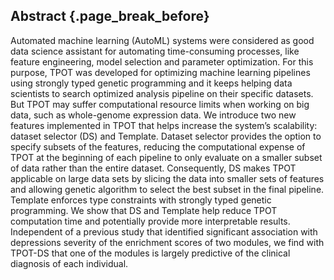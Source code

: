 ## Abstract {.page_break_before}

Automated machine learning (AutoML) systems were considered as good data science assistant for automating time-consuming processes, like feature engineering, model selection and parameter optimization. For this purpose, TPOT was developed for optimizing machine learning pipelines using strongly typed genetic programming and it keeps helping data scientists to search optimized analysis pipeline on their specific datasets. But TPOT may suffer computational resource limits when working on big data, such as whole-genome expression data. We introduce two new features implemented in TPOT that helps increase the system’s scalability: dataset selector (DS) and Template. Dataset selector provides the option to specify subsets of the features, reducing the computational expense of TPOT at the beginning of each pipeline to only evaluate on a smaller subset of data rather than the entire dataset. 
Consequently, DS makes TPOT applicable on large data sets by slicing the data into smaller sets of features and allowing genetic algorithm to select the best subset in the final pipeline.
Template enforces type constraints with strongly typed genetic programming.
We show that DS and Template help reduce TPOT computation time and potentially provide more interpretable results.
Independent of a previous study that identified significant association with depressions severity of the enrichment scores of two modules, we find with TPOT-DS that one of the modules is largely predictive of the clinical diagnosis of each individual.

